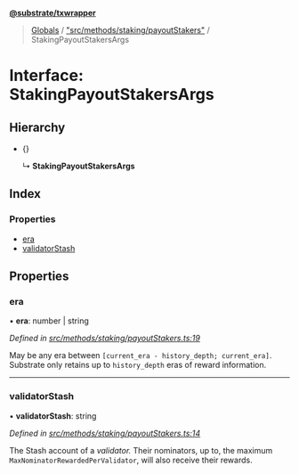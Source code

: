 **[@substrate/txwrapper](../README.md)**

> [Globals](../globals.md) / ["src/methods/staking/payoutStakers"](../modules/_src_methods_staking_payoutstakers_.md) / StakingPayoutStakersArgs

# Interface: StakingPayoutStakersArgs

## Hierarchy

* {}

  ↳ **StakingPayoutStakersArgs**

## Index

### Properties

* [era](_src_methods_staking_payoutstakers_.stakingpayoutstakersargs.md#era)
* [validatorStash](_src_methods_staking_payoutstakers_.stakingpayoutstakersargs.md#validatorstash)

## Properties

### era

•  **era**: number \| string

*Defined in [src/methods/staking/payoutStakers.ts:19](https://github.com/paritytech/txwrapper/blob/258f4de/src/methods/staking/payoutStakers.ts#L19)*

May be any era between `[current_era - history_depth; current_era]`. Substrate only
retains up to `history_depth` eras of reward information.

___

### validatorStash

•  **validatorStash**: string

*Defined in [src/methods/staking/payoutStakers.ts:14](https://github.com/paritytech/txwrapper/blob/258f4de/src/methods/staking/payoutStakers.ts#L14)*

The Stash account of a _validator._ Their nominators, up to, the maximum
`MaxNominatorRewardedPerValidator`, will also receive their rewards.
